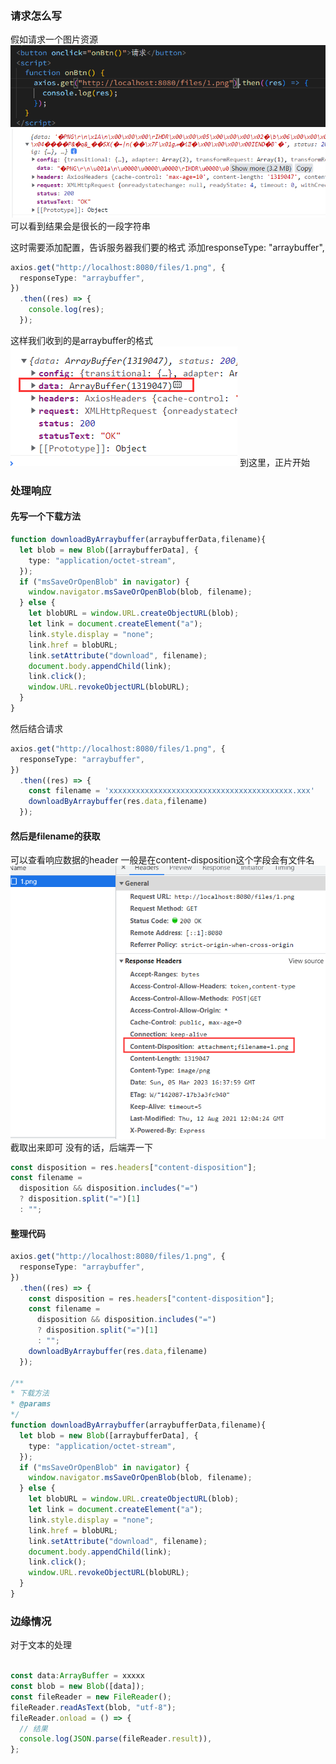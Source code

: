 ### 请求怎么写
假如请求一个图片资源
![image.png](https://raw.githubusercontent.com/xxxsjan/pic-bed/main/202305151304301.png)
![image.png](https://raw.githubusercontent.com/xxxsjan/pic-bed/main/202305151304737.png)
可以看到结果会是很长的一段字符串

这时需要添加配置，告诉服务器我们要的格式
添加responseType: "arraybuffer",
```typescript
axios.get("http://localhost:8080/files/1.png", {
  responseType: "arraybuffer",
})
  .then((res) => {
    console.log(res);
  });
```
这样我们收到的是arraybuffer的格式
![image.png](https://raw.githubusercontent.com/xxxsjan/pic-bed/main/202305151305163.png)
到这里，正片开始
### 处理响应
#### 先写一个下载方法
```typescript
function downloadByArraybuffer(arraybufferData,filename){
  let blob = new Blob([arraybufferData], {
    type: "application/octet-stream",
  });
  if ("msSaveOrOpenBlob" in navigator) {
    window.navigator.msSaveOrOpenBlob(blob, filename);
  } else {
    let blobURL = window.URL.createObjectURL(blob);
    let link = document.createElement("a");
    link.style.display = "none";
    link.href = blobURL;
    link.setAttribute("download", filename);
    document.body.appendChild(link);
    link.click();
    window.URL.revokeObjectURL(blobURL);
  }
}
```
然后结合请求
```typescript
axios.get("http://localhost:8080/files/1.png", {
  responseType: "arraybuffer",
})
  .then((res) => {
    const filename = 'xxxxxxxxxxxxxxxxxxxxxxxxxxxxxxxxxxxxxxxxx.xxx'
    downloadByArraybuffer(res.data,filename)
  });
```
#### 然后是filename的获取
可以查看响应数据的header
一般是在content-disposition这个字段会有文件名
![image.png](https://raw.githubusercontent.com/xxxsjan/pic-bed/main/202305151304401.png)
截取出来即可
没有的话，后端弄一下

```typescript
const disposition = res.headers["content-disposition"];
const filename =
  disposition && disposition.includes("=")
  ? disposition.split("=")[1]
  : "";
```

#### 整理代码
```typescript
axios.get("http://localhost:8080/files/1.png", {
  responseType: "arraybuffer",
})
  .then((res) => {
    const disposition = res.headers["content-disposition"];
    const filename =
      disposition && disposition.includes("=")
      ? disposition.split("=")[1]
      : "";
    downloadByArraybuffer(res.data,filename)
  });

/**
* 下载方法
* @params 
*/
function downloadByArraybuffer(arraybufferData,filename){
  let blob = new Blob([arraybufferData], {
    type: "application/octet-stream",
  });
  if ("msSaveOrOpenBlob" in navigator) {
    window.navigator.msSaveOrOpenBlob(blob, filename);
  } else {
    let blobURL = window.URL.createObjectURL(blob);
    let link = document.createElement("a");
    link.style.display = "none";
    link.href = blobURL;
    link.setAttribute("download", filename);
    document.body.appendChild(link);
    link.click();
    window.URL.revokeObjectURL(blobURL);
  }
}
```

### 边缘情况
对于文本的处理
```typescript

const data:ArrayBuffer = xxxxx
const blob = new Blob([data]);
const fileReader = new FileReader();
fileReader.readAsText(blob, "utf-8");
fileReader.onload = () => {
  // 结果
  console.log(JSON.parse(fileReader.result)),
};
```

